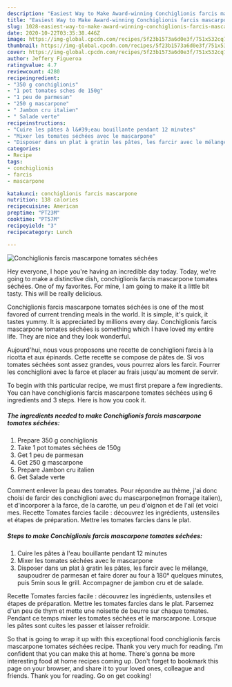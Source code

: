 ```yaml
---
description: "Easiest Way to Make Award-winning Conchiglionis farcis mascarpone tomates séchées"
title: "Easiest Way to Make Award-winning Conchiglionis farcis mascarpone tomates séchées"
slug: 1028-easiest-way-to-make-award-winning-conchiglionis-farcis-mascarpone-tomates-sechees
date: 2020-10-22T03:35:38.446Z
image: https://img-global.cpcdn.com/recipes/5f23b1573a6d0e3f/751x532cq70/conchiglionis-farcis-mascarpone-tomates-sechees-photo-principale-de-la-recette.jpg
thumbnail: https://img-global.cpcdn.com/recipes/5f23b1573a6d0e3f/751x532cq70/conchiglionis-farcis-mascarpone-tomates-sechees-photo-principale-de-la-recette.jpg
cover: https://img-global.cpcdn.com/recipes/5f23b1573a6d0e3f/751x532cq70/conchiglionis-farcis-mascarpone-tomates-sechees-photo-principale-de-la-recette.jpg
author: Jeffery Figueroa
ratingvalue: 4.7
reviewcount: 4280
recipeingredient:
- "350 g conchiglionis"
- "1 pot tomates sches de 150g"
- "1 peu de parmesan"
- "250 g mascarpone"
- " Jambon cru italien"
- " Salade verte"
recipeinstructions:
- "Cuire les pâtes à l&#39;eau bouillante pendant 12 minutes"
- "Mixer les tomates séchées avec le mascarpone"
- "Disposer dans un plat à gratin les pâtes, les farcir avec le mélange, saupoudrer de parmesan et faire dorer au four à 180° quelques minutes, puis 5min sous le grill. Accompagner de jambon cru et de salade."
categories:
- Recipe
tags:
- conchiglionis
- farcis
- mascarpone

katakunci: conchiglionis farcis mascarpone 
nutrition: 138 calories
recipecuisine: American
preptime: "PT23M"
cooktime: "PT57M"
recipeyield: "3"
recipecategory: Lunch

---
```



![Conchiglionis farcis mascarpone tomates séchées](https://img-global.cpcdn.com/recipes/5f23b1573a6d0e3f/751x532cq70/conchiglionis-farcis-mascarpone-tomates-sechees-photo-principale-de-la-recette.jpg)

Hey everyone, I hope you're having an incredible day today. Today, we're going to make a distinctive dish, conchiglionis farcis mascarpone tomates séchées. One of my favorites. For mine, I am going to make it a little bit tasty. This will be really delicious.

Conchiglionis farcis mascarpone tomates séchées is one of the most favored of current trending meals in the world. It is simple, it's quick, it tastes yummy. It is appreciated by millions every day. Conchiglionis farcis mascarpone tomates séchées is something which I have loved my entire life. They are nice and they look wonderful.

Aujourd&#39;hui, nous vous proposons une recette de conchiglioni farcis à la ricotta et aux épinards. Cette recette se compose de pâtes de. Si vos tomates séchées sont assez grandes, vous pourrez alors les farcir. Fourrer les conchiglioni avec la farce et placer au frais jusqu&#39;au moment de servir.


To begin with this particular recipe, we must first prepare a few ingredients. You can have conchiglionis farcis mascarpone tomates séchées using 6 ingredients and 3 steps. Here is how you cook it.

<!--inarticleads1-->

##### The ingredients needed to make Conchiglionis farcis mascarpone tomates séchées:

1. Prepare 350 g conchiglionis
1. Take 1 pot tomates séchées de 150g
1. Get 1 peu de parmesan
1. Get 250 g mascarpone
1. Prepare  Jambon cru italien
1. Get  Salade verte


Comment enlever la peau des tomates. Pour répondre au thème, j&#39;ai donc choisi de farcir des conchiglioni avec du mascarpone(mon fromage italien), et d&#39;incorporer à la farce, de la carotte, un peu d&#39;oignon et de l&#39;ail (et voici mes. Recette Tomates farcies facile : découvrez les ingrédients, ustensiles et étapes de préparation. Mettre les tomates farcies dans le plat. 

<!--inarticleads2-->

##### Steps to make Conchiglionis farcis mascarpone tomates séchées:

1. Cuire les pâtes à l&#39;eau bouillante pendant 12 minutes
1. Mixer les tomates séchées avec le mascarpone
1. Disposer dans un plat à gratin les pâtes, les farcir avec le mélange, saupoudrer de parmesan et faire dorer au four à 180° quelques minutes, puis 5min sous le grill. Accompagner de jambon cru et de salade.


Recette Tomates farcies facile : découvrez les ingrédients, ustensiles et étapes de préparation. Mettre les tomates farcies dans le plat. Parsemez d&#39;un peu de thym et mette une noisette de beurre sur chaque tomates. Pendant ce temps mixer les tomates séchées et le marscarpone. Lorsque les pâtes sont cuites les passer et laisser refroidir. 

So that is going to wrap it up with this exceptional food conchiglionis farcis mascarpone tomates séchées recipe. Thank you very much for reading. I'm confident that you can make this at home. There's gonna be more interesting food at home recipes coming up. Don't forget to bookmark this page on your browser, and share it to your loved ones, colleague and friends. Thank you for reading. Go on get cooking!
